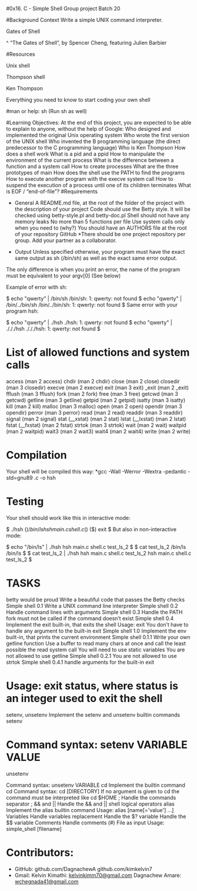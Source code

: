 #0x16. C - Simple Shell
Group project Batch 20

#Background Context
Write a simple UNIX command interpreter.

Gates of Shell

^ “The Gates of Shell”, by Spencer Cheng, featuring Julien Barbier

#Resources

Unix shell

Thompson shell

Ken Thompson

Everything you need to know to start coding your own shell

#man or help: sh (Run sh as well)

#Learning Objectives:
At the end of this project, you are expected to be able to explain to anyone, without the help of Google:
Who designed and implemented the original Unix operating system
Who wrote the first version of the UNIX shell
Who invented the B programming language (the direct predecessor to the C programming language)
Who is Ken Thompson
How does a shell work
What is a pid and a ppid
How to manipulate the environment of the current process
What is the difference between a function and a system call
How to create processes
What are the three prototypes of main
How does the shell use the PATH to find the programs
How to execute another program with the execve system call
How to suspend the execution of a process until one of its children terminates
What is EOF / “end-of-file”?
#Requirements
* General
A README.md file, at the root of the folder of the project with the description of your project
Code should use the Betty style. It will be checked using betty-style.pl and betty-doc.pl
Shell should not have any memory leaks
No more than 5 functions per file
Use system calls only when you need to (why?)
You should have an AUTHORS file at the root of your repository
GitHub
*There should be one project repository per group. Add your partner as a collaborator.

* Output
Unless specified otherwise, your program must have the exact same output as sh (/bin/sh) as well as the exact same error output.

The only difference is when you print an error, the name of the program must be equivalent to your argv[0] (See below)

Example of error with sh:

$ echo "qwerty" | /bin/sh
/bin/sh: 1: qwerty: not found
$ echo "qwerty" | /bin/../bin/sh
/bin/../bin/sh: 1: qwerty: not found
$
Same error with your program hsh:

$ echo "qwerty" | ./hsh
./hsh: 1: qwerty: not found
$ echo "qwerty" | ./././hsh
./././hsh: 1: qwerty: not found
$
# List of allowed functions and system calls
access (man 2 access)
chdir (man 2 chdir)
close (man 2 close)
closedir (man 3 closedir)
execve (man 2 execve)
exit (man 3 exit)
_exit (man 2 _exit)
fflush (man 3 fflush)
fork (man 2 fork)
free (man 3 free)
getcwd (man 3 getcwd)
getline (man 3 getline)
getpid (man 2 getpid)
isatty (man 3 isatty)
kill (man 2 kill)
malloc (man 3 malloc)
open (man 2 open)
opendir (man 3 opendir)
perror (man 3 perror)
read (man 2 read)
readdir (man 3 readdir)
signal (man 2 signal)
stat (__xstat) (man 2 stat)
lstat (__lxstat) (man 2 lstat)
fstat (__fxstat) (man 2 fstat)
strtok (man 3 strtok)
wait (man 2 wait)
waitpid (man 2 waitpid)
wait3 (man 2 wait3)
wait4 (man 2 wait4)
write (man 2 write)
# Compilation
Your shell will be compiled this way: *gcc -Wall -Werror -Wextra -pedantic -std=gnu89 .c -o hsh

# Testing
Your shell should work like this in interactive mode:

$ ./hsh
($) /bin/ls
hsh main.c shell.c
($)
($) exit
$
But also in non-interactive mode:

$ echo "/bin/ls" | ./hsh
hsh main.c shell.c test_ls_2
$
$ cat test_ls_2
/bin/ls
/bin/ls
$
$ cat test_ls_2 | ./hsh
hsh main.c shell.c test_ls_2
hsh main.c shell.c test_ls_2
$
# TASKS
betty would be proud
Write a beautiful code that passes the Betty checks
Simple shell 0.1
Write a UNIX command line interpreter
Simple shell 0.2
Handle command lines with arguments
Simple shell 0.3
Handle the PATH
fork must not be called if the command doesn’t exist
Simple shell 0.4
Implement the exit built-in, that exits the shell
Usage: exit
You don’t have to handle any argument to the built-in exit
Simple shell 1.0
Implement the env built-in, that prints the current environment
Simple shell 0.1.1
Write your own getline function
Use a buffer to read many chars at once and call the least possible the read system call
You will need to use static variables
You are not allowed to use getline
Simple shell 0.2.1
You are not allowed to use strtok
Simple shell 0.4.1
handle arguments for the built-in exit
# Usage: exit status, where status is an integer used to exit the shell
setenv, unsetenv
Implement the setenv and unsetenv builtin commands
setenv

# Command syntax: setenv VARIABLE VALUE
unsetenv

Command syntax: unsetenv VARIABLE
cd
Implement the builtin command cd
Command syntax: cd [DIRECTORY]
If no argument is given to cd the command must be interpreted like cd $HOME
;
Handle the commands separator ;
&& and ||
Handle the && and || shell logical operators
alias
Implement the alias builtin command
Usage: alias [name[='value'] ...]
Variables
Handle variables replacement
Handle the $? variable
Handle the $$ variable
Comments
Handle comments (#)
File as input
Usage: simple_shell [filename]

# Contributors: 
* GitHub: 
github.com/DagnachewA
github.com/kimkelvin7
* Gmail:
Kelvin Kimathi: kelvinkimm70@gmail.com
Dagnachew Amare: wchegnada41@gmail.com
